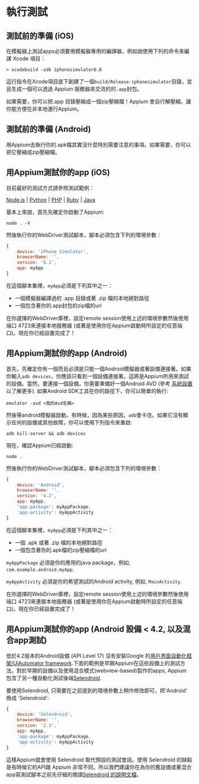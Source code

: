 執行測試
=============

<a name="prep-ios"></a>測試前的準備 (iOS)
-----
在模擬器上測試apps必須要用模擬器專用的編譯器，例如說使用下列的命令來編譯 Xcode 項目：

    > xcodebuild -sdk iphonesimulator6.0

這行指令在Xcode項目底下創建了一個`build/Release-iphonesimulator`目錄，並且生成一個可以透過 Appium 服務器來交流的的`.app`封包。

如果需要，你可以把.app 目錄壓縮成一個zip壓縮檔！Appium 會自行解壓縮。讓你能方便在非本地運行Appium。

<a name="prep-android"></a>測試前的準備 (Android)
------
用Appium去執行你的.apk檔其實沒什麼特別需要注意的事項。如果需要，你可以把它壓縮成zip壓縮檔。

<a name="run-ios"></a>用Appium測試你的app (iOS)
------
目前最好的測試方式請參照測試範例：

[Node.js](https://github.com/appium/appium/tree/master/sample-code/examples/node) | [Python](https://github.com/appium/appium/tree/master/sample-code/examples/python) | [PHP](https://github.com/appium/appium/tree/master/sample-code/examples/php) | [Ruby](https://github.com/appium/appium/tree/master/sample-code/examples/ruby) | [Java](https://github.com/appium/appium/tree/master/sample-code/examples/java)

基本上來說，首先先確定你啟動了Appium:

    node . -V

然後執行你的WebDriver測試腳本，腳本必須包含下列的環境參數：

```js
{
    device: 'iPhone Simulator',
    browserName: '',
    version: '6.1',
    app: myApp
}
```

在這個腳本集裡，`myApp`必須是下列其中之一：

* 一個模擬器編譯過的 .app 目錄或著 .zip 檔的本地絕對路徑
* 一個包含著你的.app封包的zip檔的url

在你選擇的WebDriver庫裡，設定remote session使用上述的環境參數然後使用端口 4723來連接本地服務器 (或著是使用你在Appium啟動時所設定的任意端口)。現在你已經設置完成了！

<a name="run-android"></a>用Appium測試你的app (Android)
-----
首先，先確定你有一個而且必須是只能一個Android模擬器或著設備連接著。如果你輸入`adb devices`，你應該只看到一個設備連接著。這將是Appium所用來測試的設備。當然，要連接一個設備，你需要準備好一個Android AVD (參考 [系統設置](https://github.com/appium/appium/blob/master/docs/system-setup.md#android) 以了解更多). 如果Android SDK工具在你的路徑下，你可以簡單的執行:

    emulator -avd <我的Avd名稱>

然後等android模擬器啟動。有時候，因為某些原因，`adb`會卡住。如果它沒有顯示任何的設備或其他故障，你可以使用下列指令來重啟:

    adb kill-server && adb devices

現在，確認Appium已經啟動:

    node .

然後執行你的WebDriver測試腳本，腳本必須包含下列的環境參數：

```js
{
    device: 'Android',
    browserName: '',
    version: '4.2',
    app: myApp,
    'app-package': myAppPackage,
    'app-activity': myAppActivity
}
```

在這個腳本集裡，`myApp`必須是下列其中之一：

* 一個 .apk 或著 .zip 檔的本地絕對路徑
* 一個包含著你的.apk檔的zip壓縮檔的url

`myAppPackage` 必須是你的應用的java package，例如, `com.example.android.myApp`.

`myAppActivity` 必須是你的希望測試的Android activity, 例如, `MainActivity`.

在你選擇的WebDriver庫裡，設定remote session使用上述的環境參數然後使用端口 4723來連接本地服務器 (或著是使用你在Appium啟動時所設定的任意端口)。現在你已經設置完成了！

<a name="run-selendroid"></a>用Appium測試你的app (Android 設備 &lt; 4.2, 以及混合app測試)
-----
低於4.2版本的Android設備 (API Level 17) 沒有安裝Google 的[用戶界面自動化框架/UiAutomator framework](http://developer.android.com/tools/help/uiautomator/index.html).下面的範例是早期Appium在這些設備上的測試方法。對於早期的設備以及使用混合模式(webview-based)製作的apps, Appium 包含了另一種自動化測試後端[Selendroid](http://selendroid.io/).

要使用Selendroid, 只需要在之前提到的環境參數上稍作修改即可，把'Android' 換成 'Selendroid':

```js
{
    device: 'Selendroid',
    browserName: '',
    version: '2.3',
    app: myApp,
    'app-package': myAppPackage,
    'app-activity': myAppActivity
}
```

這樣Appium就會使用 Selendroid 取代預設的測試會話。使用 Selendroid 的缺點是有時候它的API跟 Appium 非常不同。所以我們建議你在為你的舊設備或著混合app寫測試腳本之前先仔細的閱讀[Selendroid 的說明文檔](http://selendroid.io/native.html)。

